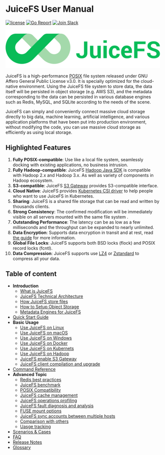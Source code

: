 # JuiceFS User Manual

[![license](https://img.shields.io/badge/license-AGPL%20V3-blue)](https://github.com/juicedata/juicefs/blob/main/LICENSE) [![Go Report](https://img.shields.io/badge/go%20report-A+-brightgreen.svg?style=flat)](https://goreportcard.com/badge/github.com/juicedata/juicefs) [![Join Slack](https://badgen.net/badge/Slack/Join%20JuiceFS/0abd59?icon=slack)](https://join.slack.com/t/juicefs/shared_invite/zt-n9h5qdxh-0bJojPaql8cfFgwerDQJgA)

![JuiceFS LOGO](../images/juicefs-logo.png)

JuiceFS is a high-performance [POSIX](https://en.wikipedia.org/wiki/POSIX) file system released under GNU Affero General Public License v3.0. It is specially optimized for the cloud-native environment. Using the JuiceFS file system to store data, the data itself will be persisted in object storage (e.g. AWS S3), and the metadata corresponding to the data can be persisted in various database engines such as Redis, MySQL, and SQLite according to the needs of the scene. 

JuiceFS can simply and conveniently connect massive cloud storage directly to big data, machine learning, artificial intelligence, and various application platforms that have been put into production environment, without modifying the code, you can use massive cloud storage as efficiently as using local storage. 

## Highlighted Features

1. **Fully POSIX-compatible**: Use like a local file system, seamlessly docking with existing applications, no business intrusion.
2. **Fully Hadoop-compatible**: JuiceFS [Hadoop Java SDK](hadoop_java_sdk.md) is compatible with Hadoop 2.x and Hadoop 3.x. As well as variety of components in Hadoop ecosystem.
3. **S3-compatible**:  JuiceFS [S3 Gateway](s3_gateway.md) provides S3-compatible interface.
4. **Cloud Native**: JuiceFS provides [Kubernetes CSI driver](how_to_use_on_kubernetes.md) to help people who want to use JuiceFS in Kubernetes.
5. **Sharing**: JuiceFS is a shared file storage that can be read and written by thousands clients.
6. **Strong Consistency**: The confirmed modification will be immediately visible on all servers mounted with the same file system .
7. **Outstanding Performance**: The latency can be as low as a few milliseconds and the throughput can be expanded to nearly unlimited. 
8. **Data Encryption**: Supports data encryption in transit and at rest, read [the guide](encrypt.md) for more information.
9. **Global File Locks**: JuiceFS supports both BSD locks (flock) and POSIX record locks (fcntl).
10. **Data Compression**: JuiceFS supports use [LZ4](https://lz4.github.io/lz4) or [Zstandard](https://facebook.github.io/zstd) to compress all your data.

## Table of content

- **Introduction**
  - [What is JuiceFS](introduction.md)
  - [JuiceFS Technical Architecture](architecture.md)
  - [How JuiceFS store files](how_juicefs_store_files.md)
  - [How to Setup Object Storage](how_to_setup_object_storage.md)
  - [Metadata Engines for JuiceFS](databases_for_metadata.md)
- [Quick Start Guide](quick_start_guide.md)
- **Basic Usage**
  - [Use JuiceFS on Linux](juicefs_on_linux.md)
  - [Use JuiceFS on macOS](juicefs_on_windows)
  - [Use JuiceFS on Windows](juicefs_on_macos.md)
  - [Use JuiceFS on Docker](juicefs_on_docker.md)
  - [Use JuiceFS on Kubernets](juicefs_on_kubernets.md) 
  - [Use JuiceFS on Hadoop](hadoop_java_sdk.md)
  - [JuiceFS enable S3 Gateway](s3_gateway.md)
  - [JuiceFS client compilation and upgrade](client_compile_and_upgrade.md)
- [Command Reference](command_reference.md)
- **Advanced Topic**
  - [Redis best practices](redis_best_practices.md)
  - [JuiceFS benchmark](benchmark.md)
  - [POSIX Compatibility](posix_compatibility.md)
  - [JuiceFS cache management](cache_management.md)
  - [JuiceFS operations profiling](operations_profiling.md)
  - [JuiceFS fault diagnosis and analysis](fault_diagnosis_and_analysis.md)
  - [FUSE mount options](fuse_mount_options.md)
  - [JuiceFS sync accounts between multiple hosts](sync_accounts_between_multiple_hosts.md)
  - [Comparison with others](comparison_with_others.md)
  - [Uasge tracking](usage_tracking.md)
- [Scenarios & Cases](case/README.md)
- [FAQ](FAQ.md)
- [Release Notes](release_notes.md)
- [Glossary](glossary.md)